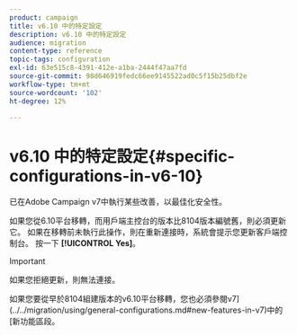 ```yaml
---
product: campaign
title: v6.10 中的特定設定
description: v6.10 中的特定設定
audience: migration
content-type: reference
topic-tags: configuration
exl-id: 63e515c8-4391-412e-a1ba-2444f47aa7fd
source-git-commit: 98d646919fedc66ee9145522ad0c5f15b25dbf2e
workflow-type: tm+mt
source-wordcount: '102'
ht-degree: 12%

---
```


# v6.10 中的特定設定{#specific-configurations-in-v6-10}

已在Adobe Campaign v7中執行某些改善，以最佳化安全性。

如果您從6.10平台移轉，而用戶端主控台的版本比8104版本編號舊，則必須更新它。 如果在移轉前未執行此操作，則在重新連接時，系統會提示您更新客戶端控制台。 按一下 **[!UICONTROL Yes]**。

>[!IMPORTANT]
>
>如果您拒絕更新，則無法連接。

如果您要從早於8104組建版本的v6.10平台移轉，您也必須參閱v7](../../migration/using/general-configurations.md#new-features-in-v7)中的[新功能區段。
